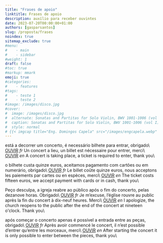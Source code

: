 ```yaml
---
title: "Frases de apoio"
linktitle: Frases de apoio
description: auxílio para receber ouvintes
date: 2023-07-20T00:00:00+01:00
authors: [gasparsantos]
slug: /proposta/frases
noindex: true
sitemap_exclude: true
#menu:
#    - main
#    - sidebar
#weight: 1
draft: false
#toc: true
#markup: mmark
emoji: true
#categories:
#    - features
#tags:
#    - teste 1
#    - teste 2
#image: /images/disco.jpg
#cover:
#  image: /images/disco.jpg
#  alternate: Sonatas and Partitas for Solo Violin, BWV 1001-1006 (vol I)
#  caption: Sonatas and Partitas for Solo Violin, BWV 1001-1006 (vol I)
#  style: normal
# {{< imgcap title="Eng. Domingos Capela" src="/images/engcapela.webp" >}}
---
```


está a decorrer um concerto, é necessário bilhete para entrar, obrigado\\
[OUVIR](/audio/fr01.mp3) *fr* Un concert a lieu, un billet est nécessaire pour entrer, merci\\
[OUVIR](/audio/en01.mp3) *en* A concert is taking place, a ticket is required to enter, thank you\\

o bilhete custa quinze euros, aceitamos pagamento com cartões ou em numerário, obrigado\\
[OUVIR](/audio/fr02.mp3) *fr* Le billet coûte quinze euros, nous acceptons les paiements par cartes ou en espèces, merci\\
[OUVIR](/audio/en02.mp3) *en* The ticket costs fifteen euros, we accept payment with cards or in cash, thank you\\

Peço desculpa, a igreja reabre ao público após o fim do concerto, pelas dezanove horas. Obrigado\\
[OUVIR](/audio/fr03.mp3) *fr* Je m’excuse, l’église rouvre au public après la fin du concert à dix-neuf heures. Merci\\
[OUVIR](/audio/en03.mp3) *en* I apologize, the church reopens to the public after the end of the concert at nineteen o'clock. Thank you\\

após começar o concerto apenas é possível a entrada entre as peças, obrigado\\
[OUVIR](/audio/fr04.mp3) *fr* Après avoir commencé le concert, il n’est possible d’entrer qu’entre les morceaux, merci\\
[OUVIR](/audio/en04.mp3) *en* After starting the concert it is only possible to enter between the pieces, thank you\\

